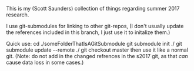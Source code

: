 This is my (Scott Saunders) collection of things regarding summer 2017 research.

I use git-submodules for linking to other git-repos, (I don't usually update the references included in this branch, I just use it to initalize them.)

Quick use:
  cd ./someFolderThatIsAGitSubmodule
  git submodule init ./
  git submodule update --remote ./
  git checkout master 
  then use it like a normal git. (Note: do not add in the changed refrences in the s2017 git, as that _can_ cause data loss in some cases.)


